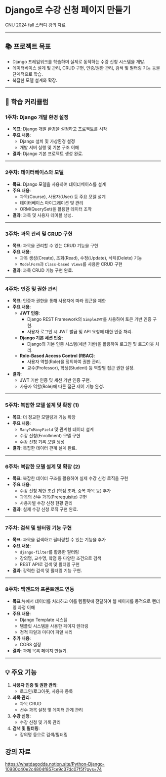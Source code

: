 # Django로 수강 신청 페이지 만들기

CNU 2024 fall 스터디 강의 자료

---

## 📚 프로젝트 목표
- Django 프레임워크를 학습하며 실제로 동작하는 수강 신청 시스템을 개발.
- 데이터베이스 설계 및 관리, CRUD 구현, 인증/권한 관리, 검색 및 필터링 기능 등을 단계적으로 학습.
- 복잡한 모델 설계와 확장.

---

## 📆 학습 커리큘럼

### **1주차: Django 개발 환경 설정**
- **목표**: Django 개발 환경을 설정하고 프로젝트를 시작
- **주요 내용**:
  - Django 설치 및 가상환경 설정
  - 개발 서버 실행 및 기본 구조 이해
- **결과**: Django 기본 프로젝트 생성 완료.

---

### **2주차: 데이터베이스와 모델**
- **목표**: Django 모델을 사용하여 데이터베이스를 설계
- **주요 내용**:
  - 과목(Course), 사용자(User) 등 주요 모델 설계
  - 데이터베이스 마이그레이션 및 관리
  - ORM(QuerySet)을 활용한 데이터 조작
- **결과**: 과목 및 사용자 테이블 생성.

---

### **3주차: 과목 관리 및 CRUD 구현**
- **목표**: 과목을 관리할 수 있는 CRUD 기능을 구현
- **주요 내용**:
  - 과목 생성(Create), 조회(Read), 수정(Update), 삭제(Delete) 기능
  - `ModelForm`과 `Class-based Views`를 사용한 CRUD 구현
- **결과**: 과목 CRUD 기능 구현 완료.

---

### **4주차: 인증 및 권한 관리**
- **목표**: 인증과 권한을 통해 사용자에 따라 접근을 제한
- **주요 내용**:
  - **JWT 인증**:
    - Django REST Framework의 `SimpleJWT`를 사용하여 토큰 기반 인증 구현.
    - 사용자 로그인 시 JWT 발급 및 API 요청에 대한 인증 처리.
  - **Django 기본 세션 인증**:
    - Django의 기본 인증 시스템(세션 기반)을 활용하여 로그인 및 로그아웃 처리.
  - **Role-Based Access Control (RBAC)**:
    - 사용자 역할(Role)을 정의하여 권한 관리.
    - 교수(Professor), 학생(Student) 등 역할별 접근 권한 설정.
- **결과**:
  - JWT 기반 인증 및 세션 기반 인증 구현.
  - 사용자 역할(Role)에 따른 접근 제어 기능 완성.
---

### **5주차: 복잡한 모델 설계 및 확장 (1)**
- **목표**: 더 정교한 모델링과 기능 확장
- **주요 내용**:
  - `ManyToManyField` 및 관계형 데이터 설계
  - 수강 신청(Enrollment) 모델 구현
  - 수강 신청 기록 모델 생성
- **결과**: 복잡한 데이터 관계 설계 완료.

---

### **6주차: 복잡한 모델 설계 및 확장 (2)**
- **목표**: 복잡한 데이터 구조를 활용하여 실제 수강 신청 로직을 구현
- **주요 내용**:
  - 수강 신청 제한 조건 (학점 초과, 중복 과목 등) 추가
  - 과목의 선수 과목(Prerequisite) 구현
  - 사용자별 수강 신청 현황 관리
- **결과**: 실제 수강 신청 로직 구현 완료.

---

### **7주차: 검색 및 필터링 기능 구현**
- **목표**: 과목을 검색하고 필터링할 수 있는 기능을 추가
- **주요 내용**:
  - `django-filter`를 활용한 필터링
  - 강의명, 교수명, 학점 등 다양한 조건으로 검색
  - REST API로 검색 및 필터링 구현
- **결과**: 강력한 검색 및 필터링 기능 구현.

---


### **8주차: 백엔드와 프론트엔드 연동**
- **목표**:뷰에서 데이터를 처리하고 이를 템플릿에 전달하여 웹 페이지를 동적으로 렌더링 과정 이해
- **주요 내용**:
  - Django Template 시스템
  - 템플릿 시스템을 사용한 페이지 렌더링
  - 정적 파일과 미디어 파일 처리
- **추가 내용**:
  - CORS 설정
- **결과**: 과제 목록 페이지 만들기.

---


## 💡 주요 기능
1. **사용자 인증 및 권한 관리**:
   - 로그인/로그아웃, 사용자 등록
2. **과목 관리**:
   - 과목 CRUD
   - 선수 과목 설정 및 데이터 관계 관리
3. **수강 신청**:
   - 수강 신청 및 기록 관리
4. **검색 및 필터링**:
   - 강의명 등으로 검색/필터링

## 강의 자료

https://whatdagodda.notion.site/Python-Django-10930c40e2c4804f857ce9c37dc07f5f?pvs=74
